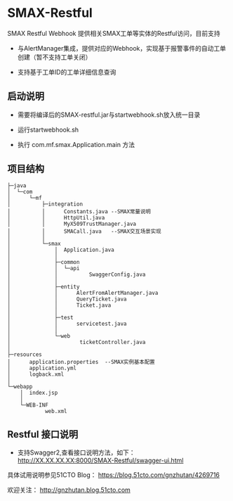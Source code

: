 # SMAX-Restful

SMAX Restful Webhook 提供相关SMAX工单等实体的Restful访问，目前支持

- 与AlertManager集成，提供对应的Webhook，实现基于报警事件的自动工单创建（暂不支持工单关闭）

- 支持基于工单ID的工单详细信息查询


## 启动说明

- 需要将编译后的SMAX-restful.jar与startwebhook.sh放入统一目录

- 运行startwebhook.sh

- 执行 com.mf.smax.Application.main 方法

## 项目结构


```
├─java
│  └─com
│      └─mf
│          ├─integration
│          │      Constants.java --SMAX常量说明
│          │      HttpUtil.java
│          │      MyX509TrustManager.java
│          │      SMACall.java   --SMAX交互场景实现
│          │
│          └─smax
│              │  Application.java
│              │
│              ├─common
│              │  └─api
│              │          SwaggerConfig.java
│              │
│              ├─entity
│              │      AlertFromAlertManager.java
│              │      QueryTicket.java
│              │      Ticket.java
│              │
│              ├─test
│              │      servicetest.java
│              │
│              └─web
│                      ticketController.java
│
├─resources
│      application.properties  --SMAX实例基本配置
│      application.yml
│      logback.xml
│
└─webapp
    │  index.jsp
    │
    └─WEB-INF
            web.xml
```




## Restful 接口说明

- 支持Swagger2,查看接口说明方法，如下：
http://XX.XX.XX.XX:8000/SMAX-Restful/swagger-ui.html

具体试用说明参见51CTO Blog：
https://blog.51cto.com/gnzhutan/4269716

欢迎关注： http://gnzhutan.blog.51cto.com

